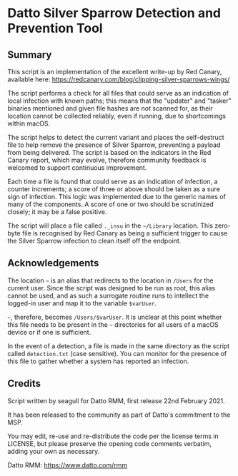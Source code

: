 # Datto Silver Sparrow Detection and Prevention Tool

## Summary

This script is an implementation of the excellent write-up by Red Canary, available here: https://redcanary.com/blog/clipping-silver-sparrows-wings/

The script performs a check for all files that could serve as an indication of local infection with known paths;
this means that the "updater" and "tasker" binaries mentioned and given file hashes are _not_ scanned for,
as their location cannot be collected reliably, even if running, due to shortcomings within macOS.

The script helps to detect the current variant and places the self-destruct file to help remove
the presence of Silver Sparrow, preventing a payload from being delivered.
The script is based on the indicators in the Red Canary report, which may evolve,
therefore community feedback is welcomed to support continuous improvement.

Each time a file is found that could serve as an indication of infection, a counter increments;
a score of three or above should be taken as a sure sign of infection.
This logic was implemented due to the generic names of many of the components.
A score of one or two should be scrutinized closely; it may be a false positive.

The script will place a file called `._insu` in the `~/Library` location.
This zero-byte file is recognised by Red Canary as being a sufficient trigger
to cause the Silver Sparrow infection to clean itself off the endpoint.

## Acknowledgements

The location `~` is an alias that redirects to the location in `/Users` for the current user.
Since the script was designed to be run as root, this alias cannot be used, and as such
a surrogate routine runs to intellect the logged-in user and map it to the variable `$varUser`.

`~`, therefore, becomes `/Users/$varUser`. It is unclear at this point whether this file needs
to be present in the `~` directories for all users of a macOS device or if one is sufficient.

In the event of a detection, a file is made in the same directory as the script called
`detection.txt` (case sensitive). You can monitor for the presence of this file to gather
whether a system has reported an infection.

## Credits

Script written by seagull for Datto RMM, first release 22nd February 2021.

It has been released to the community as part of Datto's commitment to the MSP.

You may edit, re-use and re-distribute the code per the license terms in LICENSE,
but please preserve the opening code comments verbatim, adding your own as necessary.

Datto RMM: https://www.datto.com/rmm


